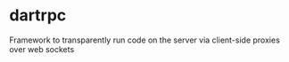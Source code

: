 dartrpc
=======

Framework to transparently run code on the server via client-side proxies over web sockets
